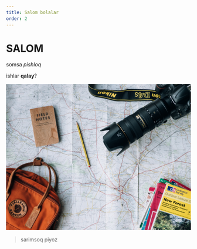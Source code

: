 ```yaml
---
title: Salom bolalar
order: 2
---
```


# SALOM

somsa *pishloq*

ishlar **qalay**?

![salom](./rasm.jpg)

> sarimsoq piyoz